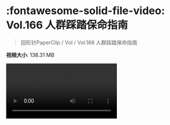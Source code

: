 # :fontawesome-solid-file-video: Vol.166 人群踩踏保命指南

> 回形针PaperClip / Vol / Vol.166 人群踩踏保命指南

**视频大小**: 138.31 MB

<div class="video"><video src="https://file.hsyhx.top/archive/回形针PaperClip/Vol/Vol.166 人群踩踏保命指南.mp4" controls preload>🤔 您的浏览器不支持 video 标签</video></div>